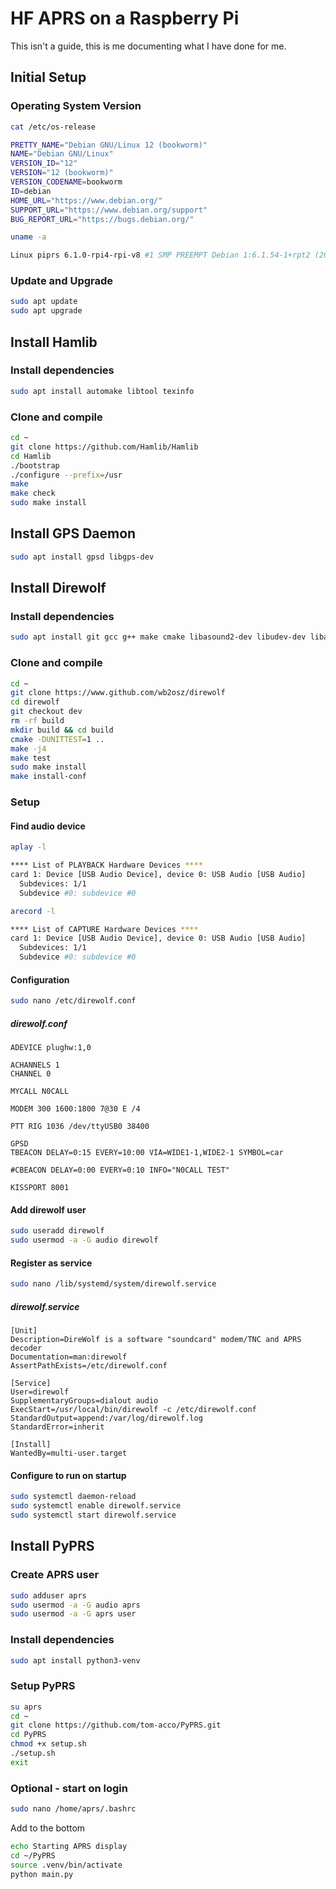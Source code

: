 # HF APRS on a Raspberry Pi
This isn't a guide, this is me documenting what I have done for me.

## Initial Setup

### Operating System Version

```bash
cat /etc/os-release

PRETTY_NAME="Debian GNU/Linux 12 (bookworm)"
NAME="Debian GNU/Linux"
VERSION_ID="12"
VERSION="12 (bookworm)"
VERSION_CODENAME=bookworm
ID=debian
HOME_URL="https://www.debian.org/"
SUPPORT_URL="https://www.debian.org/support"
BUG_REPORT_URL="https://bugs.debian.org/"
```

```bash
uname -a

Linux piprs 6.1.0-rpi4-rpi-v8 #1 SMP PREEMPT Debian 1:6.1.54-1+rpt2 (2023-10-05) aarch64 GNU/Linux
```

### Update and Upgrade

```bash
sudo apt update
sudo apt upgrade
```

## Install Hamlib

### Install dependencies

```bash
sudo apt install automake libtool texinfo
```

### Clone and compile

```bash
cd ~
git clone https://github.com/Hamlib/Hamlib
cd Hamlib
./bootstrap
./configure --prefix=/usr
make
make check
sudo make install
```

## Install GPS Daemon

```bash
sudo apt install gpsd libgps-dev
```

## Install Direwolf

### Install dependencies

```bash
sudo apt install git gcc g++ make cmake libasound2-dev libudev-dev libavahi-client-dev
```

### Clone and compile

```bash
cd ~
git clone https://www.github.com/wb2osz/direwolf
cd direwolf
git checkout dev
rm -rf build
mkdir build && cd build
cmake -DUNITTEST=1 ..
make -j4
make test
sudo make install
make install-conf
```

### Setup

#### Find audio device

```bash
aplay -l

**** List of PLAYBACK Hardware Devices ****
card 1: Device [USB Audio Device], device 0: USB Audio [USB Audio]
  Subdevices: 1/1
  Subdevice #0: subdevice #0
```

```bash
arecord -l

**** List of CAPTURE Hardware Devices ****
card 1: Device [USB Audio Device], device 0: USB Audio [USB Audio]
  Subdevices: 1/1
  Subdevice #0: subdevice #0
```


#### Configuration

```bash
sudo nano /etc/direwolf.conf
```

##### direwolf.conf

```
ADEVICE plughw:1,0

ACHANNELS 1
CHANNEL 0

MYCALL N0CALL

MODEM 300 1600:1800 7@30 E /4

PTT RIG 1036 /dev/ttyUSB0 38400

GPSD
TBEACON DELAY=0:15 EVERY=10:00 VIA=WIDE1-1,WIDE2-1 SYMBOL=car

#CBEACON DELAY=0:00 EVERY=0:10 INFO="N0CALL TEST"

KISSPORT 8001
```

#### Add direwolf user
```bash
sudo useradd direwolf
sudo usermod -a -G audio direwolf
```

#### Register as service

```bash
sudo nano /lib/systemd/system/direwolf.service
```

##### direwolf.service
```
[Unit]
Description=DireWolf is a software "soundcard" modem/TNC and APRS decoder
Documentation=man:direwolf
AssertPathExists=/etc/direwolf.conf

[Service]
User=direwolf
SupplementaryGroups=dialout audio
ExecStart=/usr/local/bin/direwolf -c /etc/direwolf.conf
StandardOutput=append:/var/log/direwolf.log
StandardError=inherit

[Install]
WantedBy=multi-user.target
```

#### Configure to run on startup

```bash
sudo systemctl daemon-reload
sudo systemctl enable direwolf.service
sudo systemctl start direwolf.service
```

## Install PyPRS
### Create APRS user
```bash
sudo adduser aprs
sudo usermod -a -G audio aprs
sudo usermod -a -G aprs user
```

### Install dependencies
```bash
sudo apt install python3-venv
```

### Setup PyPRS
```bash
su aprs
cd ~
git clone https://github.com/tom-acco/PyPRS.git
cd PyPRS
chmod +x setup.sh
./setup.sh
exit
```

### Optional - start on login
```bash
sudo nano /home/aprs/.bashrc
```

Add to the bottom
```bash
echo Starting APRS display
cd ~/PyPRS
source .venv/bin/activate
python main.py
```